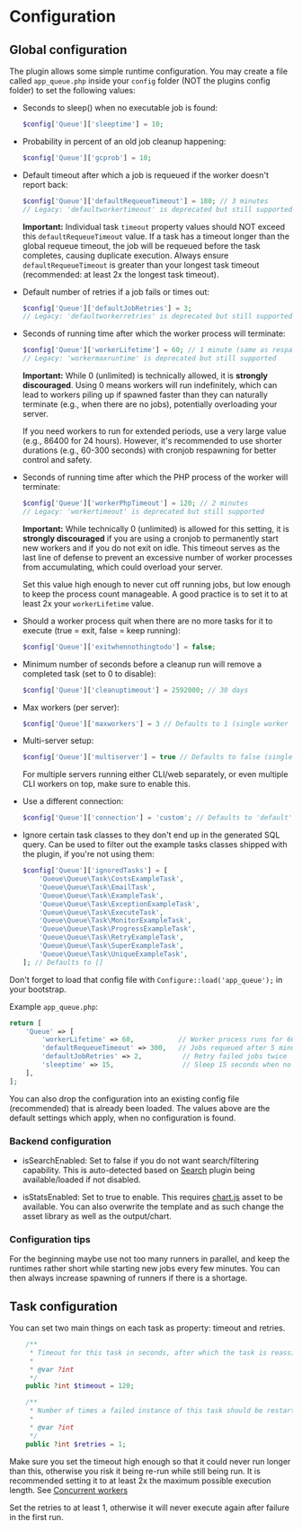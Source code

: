 # Configuration

## Global configuration
The plugin allows some simple runtime configuration.
You may create a file called `app_queue.php` inside your `config` folder (NOT the plugins config folder) to set the following values:

- Seconds to sleep() when no executable job is found:

    ```php
    $config['Queue']['sleeptime'] = 10;
    ```

- Probability in percent of an old job cleanup happening:

    ```php
    $config['Queue']['gcprob'] = 10;
    ```

- Default timeout after which a job is requeued if the worker doesn't report back:

    ```php
    $config['Queue']['defaultRequeueTimeout'] = 180; // 3 minutes
    // Legacy: 'defaultworkertimeout' is deprecated but still supported
    ```

  **Important:** Individual task `timeout` property values should NOT exceed this `defaultRequeueTimeout` value. If a task has a timeout longer than the global requeue timeout, the job will be requeued before the task completes, causing duplicate execution. Always ensure `defaultRequeueTimeout` is greater than your longest task timeout (recommended: at least 2x the longest task timeout).

- Default number of retries if a job fails or times out:

    ```php
    $config['Queue']['defaultJobRetries'] = 3;
    // Legacy: 'defaultworkerretries' is deprecated but still supported
    ```

- Seconds of running time after which the worker process will terminate:

    ```php
    $config['Queue']['workerLifetime'] = 60; // 1 minute (same as respawn time)
    // Legacy: 'workermaxruntime' is deprecated but still supported
    ```

  **Important:** While 0 (unlimited) is technically allowed, it is **strongly discouraged**. Using 0 means workers will run indefinitely, which can lead to workers piling up if spawned faster than they can naturally terminate (e.g., when there are no jobs), potentially overloading your server.

  If you need workers to run for extended periods, use a very large value (e.g., 86400 for 24 hours). However, it's recommended to use shorter durations (e.g., 60-300 seconds) with cronjob respawning for better control and safety.

- Seconds of running time after which the PHP process of the worker will terminate:

    ```php
    $config['Queue']['workerPhpTimeout'] = 120; // 2 minutes
    // Legacy: 'workertimeout' is deprecated but still supported
    ```

  **Important:** While technically 0 (unlimited) is allowed for this setting, it is **strongly discouraged** if you are using a cronjob to permanently start new workers and if you do not exit on idle. This timeout serves as the last line of defense to prevent an excessive number of worker processes from accumulating, which could overload your server.

  Set this value high enough to never cut off running jobs, but low enough to keep the process count manageable. A good practice is to set it to at least 2x your `workerLifetime` value.

- Should a worker process quit when there are no more tasks for it to execute (true = exit, false = keep running):

    ```php
    $config['Queue']['exitwhennothingtodo'] = false;
    ```

- Minimum number of seconds before a cleanup run will remove a completed task (set to 0 to disable):

    ```php
    $config['Queue']['cleanuptimeout'] = 2592000; // 30 days
    ```

- Max workers (per server):

    ```php
    $config['Queue']['maxworkers'] = 3 // Defaults to 1 (single worker can be run per server)
    ```

- Multi-server setup:

    ```php
    $config['Queue']['multiserver'] = true // Defaults to false (single server)
    ```

  For multiple servers running either CLI/web separately, or even multiple CLI workers on top, make sure to enable this.

- Use a different connection:

    ```php
    $config['Queue']['connection'] = 'custom'; // Defaults to 'default'
    ```

- Ignore certain task classes to they don't end up in the generated SQL query. Can be used to filter out the example tasks classes shipped with the plugin, if you're not using them:

    ```php
    $config['Queue']['ignoredTasks'] = [
        'Queue\Queue\Task\CostsExampleTask',
        'Queue\Queue\Task\EmailTask',
        'Queue\Queue\Task\ExampleTask',
        'Queue\Queue\Task\ExceptionExampleTask',
        'Queue\Queue\Task\ExecuteTask',
        'Queue\Queue\Task\MonitorExampleTask',
        'Queue\Queue\Task\ProgressExampleTask',
        'Queue\Queue\Task\RetryExampleTask',
        'Queue\Queue\Task\SuperExampleTask',
        'Queue\Queue\Task\UniqueExampleTask',
    ]; // Defaults to []
    ```

Don't forget to load that config file with `Configure::load('app_queue');` in your bootstrap.

Example `app_queue.php`:

```php
return [
    'Queue' => [
        'workerLifetime' => 60,           // Worker process runs for 60 seconds
        'defaultRequeueTimeout' => 300,   // Jobs requeued after 5 minutes if not completed
        'defaultJobRetries' => 2,          // Retry failed jobs twice
        'sleeptime' => 15,                 // Sleep 15 seconds when no jobs
    ],
];
```

You can also drop the configuration into an existing config file (recommended) that is already been loaded.
The values above are the default settings which apply, when no configuration is found.

### Backend configuration

- isSearchEnabled: Set to false if you do not want search/filtering capability.
  This is auto-detected based on [Search](https://github.com/FriendsOfCake/search) plugin being available/loaded if not disabled.

- isStatsEnabled: Set to true to enable. This requires [chart.js](https://github.com/chartjs/Chart.js) asset to be available.
  You can also overwrite the template and as such change the asset library as well as the output/chart.

### Configuration tips

For the beginning maybe use not too many runners in parallel, and keep the runtimes rather short while starting new jobs every few minutes.
You can then always increase spawning of runners if there is a shortage.

## Task configuration

You can set two main things on each task as property: timeout and retries.
```php
    /**
     * Timeout for this task in seconds, after which the task is reassigned to a new worker.
     *
     * @var ?int
     */
    public ?int $timeout = 120;

    /**
     * Number of times a failed instance of this task should be restarted before giving up.
     *
     * @var ?int
     */
    public ?int $retries = 1;
```
Make sure you set the timeout high enough so that it could never run longer than this, otherwise you risk it being re-run while still being run.
It is recommended setting it to at least 2x the maximum possible execution length. See [Concurrent workers](limitations.md)

Set the retries to at least 1, otherwise it will never execute again after failure in the first run.
